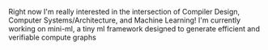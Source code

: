 Right now I'm really interested in the intersection of Compiler Design, Computer Systems/Architecture, and Machine Learning! I'm currently working on mini-ml, a tiny ml framework designed to generate efficient and verifiable compute graphs
